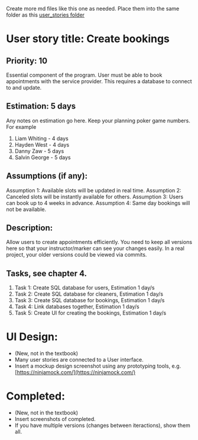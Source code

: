 Create more md files like this one as needed. Place them into the same folder 
as this [user_stories folder](./)

# User story title: Create bookings


## Priority: 10 
Essential component of the program. User must be able to book appointments with the service provider.
This requires a database to connect to and update.

## Estimation: 5 days
Any notes on estimation go here. Keep your planning poker game numbers. For example
1. Liam Whiting - 4 days
2. Hayden West - 4 days
3. Danny Zaw - 5 days
4. Salvin George - 5 days

## Assumptions (if any):
Assumption 1: Available slots will be updated in real time. 
Assumption 2: Canceled slots will be instantly available for others.
Assumption 3: Users can book up to 4 weeks in advance.
Assumption 4: Same day bookings will not be available. 

## Description:
Allow users to create appointments efficiently.
You need to keep all versions here so that your instructor/marker can see your changes easily. 
In a real project, your older versions could be viewed via commits.


## Tasks, see chapter 4.

1. Task 1: Create SQL database for users, Estimation 1 day/s
2. Task 2: Create SQL database for cleaners, Estimation 1 day/s
3. Task 3: Create SQL database for bookings, Estimation 1 day/s
4. Task 4: Link databases together, Estimation 1 day/s
5. Task 5: Create UI for creating the bookings, Estimation 1 day/s


# UI Design:
* (New, not in the textbook) 
* Many user stories are connected to a User interface.
* Insert a mockup design screenshot using any prototyping tools, e.g. [https://ninjamock.com/](https://ninjamock.com/)

# Completed:
* (New, not in the textbook) 
* Insert screenshots of completed. 
* If you have multiple versions (changes between iteractions), show them all.

